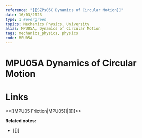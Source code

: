 ```yaml
---
reference: "[[SZPs05C Dynamics of Circular Motion]]"
date: 16/03/2023
type: 1 #evergreen
topics: Mechanics Physics, University
alias: MPU05A, Dynamics of Circular Motion
tags: mechanics_physics, physics
code: MPU05A
---
```

# MPU05A Dynamics of Circular Motion


# Links
<<[[MPU05 Friction|MPU05]]|[[]]>>

**Related notes:**
- [[]] 